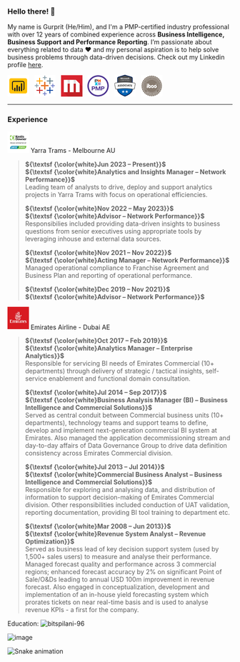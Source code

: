 ### Hello there! 👋  

My name is Gurprit (He/Him), and I'm a PMP-certified industry professional with over 12 years of combined experience across **Business Intelligence, Business Support and Performance Reporting**. I’m passionate about everything related to data ♥️  and my personal aspiration is to help solve business problems through data-driven decisions. Check out my Linkedin profile [here](https://www.linkedin.com/in/panesargurpreet/).

[<img src="https://github.com/G-S-LTU/G-S-LTU/blob/main/Icons/power-bi-96.png" width="48" title="Proficient in Power BI" />][1]&nbsp;&nbsp;
[<img src="https://github.com/G-S-LTU/G-S-LTU/blob/main/Icons/tableau-software-96.png" width="48" title="Proficient in Tableau" />][2]&nbsp;&nbsp;
[<img src="https://github.com/G-S-LTU/G-S-LTU/blob/main/Icons/microstrategy-96.png" width="48" title="Proficient in MicroStrategy" />][3]&nbsp;&nbsp;
[<img src="https://github.com/G-S-LTU/G-S-LTU/blob/main/Icons/PMP-96.png" width="48" title="Project Management Professional" />][4]&nbsp;&nbsp;
[<img src="https://github.com/G-S-LTU/G-S-LTU/blob/main/Icons/mca-96.png" width="48" title="Microsoft Certified Data Analyst" />][5]&nbsp;&nbsp;
[<img src="https://github.com/G-S-LTU/G-S-LTU/blob/main/Icons/IBCS-96.png" width="48" title="IBCS Certified Analyst" />][6]

---
### **Experience**  

[<img src="https://github.com/G-S-LTU/G-S-LTU/blob/main/Icons/YarraTrams-96.png" width="48" title="Check out Yarra Trams" />][7]
  Yarra Trams - Melbourne AU  
 > **${\textsf {\color{white}Jun 2023 – Present}}$**  
 > **${\textsf {\color{white}Analytics and Insights Manager – Network Performance}}$**  
 > Leading team of analysts to drive, deploy and support analytics projects in Yarra Trams with focus on operational efficiencies.  
 >
 > **${\textsf {\color{white}Nov 2022 – May 2023}}$**  
 > **${\textsf {\color{white}Advisor – Network Performance}}$**  
 > Responsibilies included providing data-driven insights to business questions from senior executives using appropriate tools by leveraging inhouse and external data sources.
 >  
 > **${\textsf {\color{white}Nov 2021 – Nov 2022}}$**  
 > **${\textsf {\color{white}Acting Manager – Network Performance}}$**  
 > Managed operational compliance to Franchise Agreement and Business Plan and reporting of operational performance.
 >
 > **${\textsf {\color{white}Dec 2019 – Nov 2021}}$**  
 > **${\textsf {\color{white}Advisor – Network Performance}}$**  
  
[<img src="https://github.com/G-S-LTU/G-S-LTU/blob/main/Icons/emirates-airlines1768.jpg" width="48" title="Check out emirates.com">][8]
 Emirates Airline - Dubai AE  
 > **${\textsf {\color{white}Oct 2017 – Feb 2019}}$**  
 > **${\textsf {\color{white}Analytics Manager – Enterprise Analytics}}$**  
 > Responsible for servicing BI needs of Emirates Commercial (10+ departments) through delivery of strategic / tactical insights, self-service enablement and functional domain consultation.
 > 
 > **${\textsf {\color{white}Jul 2014 – Sep 2017}}$**  
 > **${\textsf {\color{white}Business Analysis Manager (BI) – Business Intelligence and Commercial Solutions}}$**  
 > Served as central conduit between Commercial business units (10+ departments), technology teams and support teams to define, develop and implement next-generation commercial BI system at Emirates. Also managed the application decommissioning stream and day-to-day affairs of Data Governance Group to drive data definition consistency across Emirates Commercial division.
 > 
 > **${\textsf {\color{white}Jul 2013 – Jul 2014}}$**  
 > **${\textsf {\color{white}Commercial Business Analyst – Business Intelligence and Commercial Solutions}}$**  
 > Responsible for exploring and analysing data, and distribution of information to support decision-making of Emirates Commercial division. Other responsibilities included conduction of UAT validation, reporting documentation, providing BI tool training to department etc.
 > 
 > **${\textsf {\color{white}Mar 2008 – Jun 2013}}$**  
 > **${\textsf {\color{white}Revenue System Analyst – Revenue Optimization}}$**  
 > Served as business lead of key decision support system (used by 1,500+ sales users) to measure and analyse their performance. Managed forecast quality and performance across 3 commercial regions; enhanced forecast accuracy by 2% on significant Point of Sale/O&Ds leading to annual USD 100m improvement in revenue forecast. Also engaged in conceptualization, development and implementation of an in-house yield forecasting system which prorates tickets on near real-time basis and is used to analyse revenue KPIs - a first for the company.  
 > 
Education:
![bitspilani-96](https://github.com/user-attachments/assets/f292f9a6-7764-476b-a423-8e1420e4f36b)


[1]: https://www.microsoft.com/en-us/power-platform/products/power-bi
[2]: https://www.tableau.com/
[3]: https://www.microstrategy.com/
[4]: https://www.pmi.org/
[5]: https://learn.microsoft.com/en-us/credentials/certifications/data-analyst-associate/?practice-assessment-type=certification
[6]: https://www.ibcs.com/
[7]: https://yarratrams.com.au/
[8]: https://www.emirates.com/au/english/



![image](https://github.com/user-attachments/assets/5f4e949d-3367-4095-a136-1a0ff0412477)

![Snake animation](https://github.com/G-S-LTU/G-S-LTU/blob/output/github-contribution-grid-snake.svg)
<!--
**G-S-LTU/G-S-LTU** is a ✨ _special_ ✨ repository because its `README.md` (this file) appears on your GitHub profile.

Here are some ideas to get you started:

- 🔭 I’m currently working on ...
- 🌱 I’m currently learning ...
- 👯 I’m looking to collaborate on ...
- 🤔 I’m looking for help with ...
- 💬 Ask me about ...
- 📫 How to reach me: ...
- 😄 Pronouns: ...
- ⚡ Fun fact: ...
-->
